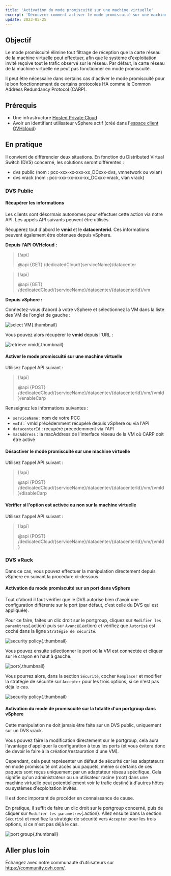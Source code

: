 ```yaml
---
title: 'Activation du mode promiscuité sur une machine virtuelle'
excerpt: 'Découvrez comment activer le mode promiscuité sur une machine virtuelle pour le bon fonctionnement de certains protocoles HA comme le CARP'
update: 2023-05-25
---
```


## Objectif

Le mode promiscuité élimine tout filtrage de réception que la carte réseau de la machine virtuelle peut effectuer, afin que le système d'exploitation invité reçoive tout le trafic observé sur le réseau. Par défaut, la carte réseau de la machine virtuelle ne peut pas fonctionner en mode promiscuité.

Il peut être nécessaire dans certains cas d'activer le mode promiscuité pour le bon fonctionnement de certains protocoles HA comme le Common Address Redundancy Protocol (CARP).

## Prérequis

- Une infrastructure [Hosted Private Cloud](https://www.ovhcloud.com/fr/enterprise/products/hosted-private-cloud/)
- Avoir un identifiant utilisateur vSphere actif (créé dans l'[espace client OVHcloud](https://www.ovh.com/auth/?action=gotomanager&from=https://www.ovh.com/fr/&ovhSubsidiary=fr))

## En pratique

Il convient de différencier deux situations. En fonction du Distributed Virtual Switch (DVS) concerné, les solutions seront différentes :

- dvs public (nom : pcc-xxx-xx-xxx-xx_DCxxx-dvs, vmnetwork ou vxlan)
- dvs vrack (nom : pcc-xxx-xx-xxx-xx_DCxxx-vrack, vlan vrack)

### DVS Public

#### Récupérer les informations

Les clients sont désormais autonomes pour effectuer cette action via notre API. Les appels API suivants peuvent être utilisés.

Récupérez tout d'abord le **vmid** et le **datacenterid**. Ces informations peuvent également être obtenues depuis vSphere.

**Depuis l'API OVHcloud :**

> [!api]
>
> @api {GET} /dedicatedCloud/{serviceName}/datacenter
>

> [!api]
>
> @api {GET} /dedicatedCloud/{serviceName}/datacenter/{datacenterId}/vm
>

**Depuis vSphere :**

Connectez-vous d’abord à votre vSphere et sélectionnez la VM dans la liste des VM de l’onglet de gauche :

![select VM](images/vcenter_select_vm_edit.png){.thumbnail}

Vous pouvez alors récupérer le **vmid** depuis l'URL :

![retrieve vmid](images/vcenter_vmID_edit.png){.thumbnail}

#### Activer le mode promiscuité sur une machine virtuelle

Utilisez l'appel API suivant :

> [!api]
>
> @api {POST} /dedicatedCloud/{serviceName}/datacenter/{datacenterId}/vm/{vmId}/enableCarp
>

Renseignez les informations suivantes :

- `serviceName` : nom de votre PCC
- `vmId` :` vmId précédemment récupéré depuis vSphere ou via l'API
- `datacenterId` : récupéré précédemment via l'API
- `macAddress` : la macAddress de l'interface réseau de la VM où CARP doit être activé

#### Désactiver le mode promiscuité sur une machine virtuelle

Utilisez l'appel API suivant :

> [!api]
>
> @api {POST} /dedicatedCloud/{serviceName}/datacenter/{datacenterId}/vm/{vmId}/disableCarp
>

#### Vérifier si l'option est activée ou non sur la machine virtuelle

Utilisez l'appel API suivant :

> [!api]
>
> @api {POST} /dedicatedCloud/{serviceName}/datacenter/{datacenterId}/vm/{vmId}
>

### DVS vRack

Dans ce cas, vous pouvez effectuer la manipulation directement depuis vSphere en suivant la procédure ci-dessous.

#### Activation du mode promiscuité sur un port dans vSphere

Tout d'abord il faut vérifier que le DVS autorise bien d'avoir une configuration différente sur le port (par défaut, c'est celle du DVS qui est appliquée).

Pour ce faire, faites un clic droit sur le portgroup, cliquez sur `Modifier les paramètres`{.action} puis sur `Avancé`{.action} et vérifiez que `Autorisé` est coché dans la ligne `Stratégie de sécurité`.

![security policy](images/Securitypolicy.png){.thumbnail}

Vous pouvez ensuite sélectionner le port où la VM est connectée et cliquer sur le crayon en haut à gauche.

![port](images/Port.png){.thumbnail}

Vous pourrez alors, dans la section `Sécurité`, cocher `Remplacer` et modifier la stratégie de sécurité sur `Accepter` pour les trois options, si ce n'est pas déjà le cas.

![security policy](images/Security.png){.thumbnail}

#### Activation du mode de promiscuité sur la totalité d'un portgroup dans vSphere

Cette manipulation ne doit jamais être faite sur un DVS public, uniquement sur un DVS vrack.

Vous pouvez faire la modification directement sur le portgroup, cela aura l'avantage d'appliquer la configuration à tous les ports (et vous évitera donc de devoir le faire à la création/restauration d'une VM).

Cependant, cela peut représenter un défaut de sécurité car les adaptateurs en mode promiscuité ont accès aux paquets, même si certains de ces paquets sont reçus uniquement par un adaptateur réseau spécifique. Cela signifie qu'un administrateur ou un utilisateur racine (root) dans une machine virtuelle peut potentiellement voir le trafic destiné à d'autres hôtes ou systèmes d'exploitation invités.

Il est donc important de procéder en connaissance de cause.

En pratique, il suffit de faire un clic droit sur le portgroup concerné, puis de cliquer sur `Modifier les paramètres`{.action}. Allez ensuite dans la section `Sécurité` et modifiez la stratégie de sécurité vers `Accepter` pour les trois options, si ce n'est pas déjà le cas.

![port group](images/Portgroup.png){.thumbnail}

## Aller plus loin

Échangez avec notre communauté d’utilisateurs sur <https://community.ovh.com/>.